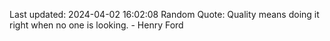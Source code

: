 Last updated: 2024-04-02 16:02:08
Random Quote: Quality means doing it right when no one is looking. - Henry Ford